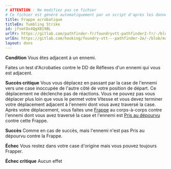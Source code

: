 ```yaml
---
# ATTENTION : Ne modifiez pas ce fichier
# Ce fichier est généré automatiquement par un script d'après les données du module Foundry VTT officiel et de sa traduction
title: Frappe acrobatique
titleEn: Tumbling Strike
id: jfsmtOx4QgXB19BL
urlFr: https://gitlab.com/pathfinder-fr/foundryvtt-pathfinder2-fr/-/blob/master/data/feats/jfsmtOx4QgXB19BL.htm
urlEn: https://gitlab.com/hooking/foundry-vtt---pathfinder-2e/-/blob/master/packs/data/feats.db/tumbling-strike.json
layout: dons
---
```

**Condition** Vous êtes adjacent à un ennemi.

Faites un test d'Acrobaties contre le DD de Réflexes d'un ennemi qui vous est adjacent.

**Succès critique** Vous vous déplacez en passant par la case de l'ennemi vers une case inoccupée de l'autre côté de votre position de départ. Ce déplacement ne déclenche pas de réactions. Vous ne pouvez pas vous déplacer plus loin que vous le permet votre Vitesse et vous devez terminer votre déplacement adjacent à l'ennemi dont vous avez traversé la case. Après votre déplacement, vous faites une [Frappe](../actions/frapper.md) au corps-à-corps contre l'ennemi dont vous avez traversé la case et l'ennemi est [Pris au dépourvu](../conditions/pris-au-dépourvu.md) contre cette Frappe.

**Succès** Comme en cas de succès, mais l'ennemi n'est pas Pris au dépourvu contre la Frappe.

**Échec** Vous restez dans votre case d'origine mais vous pouvez toujours Frapper.

**Échec critique** Aucun effet
